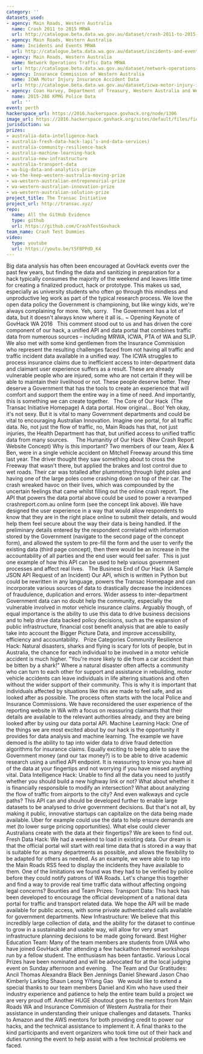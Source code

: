 ```yaml
---
category: ''
datasets_used:
- agency: Main Roads, Western Australia
  name: Crash 2011 to 2015 MRWA
  url: http://catalogue.beta.data.wa.gov.au/dataset/crash-2011-to-2015-mrwa
- agency: Main Roads, Western Australia
  name: Incidents and Events MRWA
  url: http://catalogue.beta.data.wa.gov.au/dataset/incidents-and-events-mrwa
- agency: Main Roads, Western Australia
  name: Network Operations Traffic Data MRWA
  url: http://catalogue.beta.data.wa.gov.au/dataset/network-operations-traffic-data-mrwa
- agency: Insurance Commission of Western Australia
  name: ICWA Motor Injury Insurance Accident Data
  url: http://catalogue.beta.data.wa.gov.au/dataset/icwa-motor-injury-insurance-accident-data
- agency: Coan Harvey, Department of Treasury, Western Australia and Western Australian Police
  name: 2015-286 KPMG Police Data
  url: ''
event: perth
hackerspace_url: https://2016.hackerspace.govhack.org/node/1306
image_url: https://2016.hackerspace.govhack.org/sites/default/files/field/image/logo.png
jurisdiction: wa
prizes:
- australia-data-intelligence-hack
- australia-fresh-data-hack-(api’s-and-data-services)
- australia-community-resilience-hack
- australia-machine-learning-hack
- australia-new-infrastructure
- australia-transport-data
- wa-big-data-and-analytics-prize
- wa-the-keep-western-australia-moving-prize
- wa-western-australian-entrepeneurial-prize
- wa-western-australian-innovation-prize
- wa-western-australian-solution-prize
project_title: The Transac Initiative
project_url: http://transac.xyz/
repo:
  name: All the GitHub Evidence
  type: github
  url: https://github.com/CrashTestGovhack
team_name: Crash Test Dummies
video:
  type: youtube
  url: https://youtu.be/t5FBPPdD_K4
---
```


Big data analysis has often been encouraged at GovHack events over the past few years, but finding the data and sanitizing in preparation for a hack typically consumes the majority of the weekend and leaves little time for creating a finalized product, hack or prototype. This makes us sad, especially as university students who often go through this mindless and unproductive leg work as part of the typical research process. We love the open data policy the Government is championing, but like wingy kids, we're always complaining for more. Yeh, sorry.
 
The Government has a lot of data, but it doesn't always know where it all is..
~ Opening Keynote of GovHack WA 2016
 
This comment stood out to us and has driven the core component of our hack, a unified API and data portal that combines traffic data from numerous sources – including MRWA, ICWA, PTA of WA and SLIP. We also met with some kind gentlemen from the Insurance Commission who represent the resulting challenges faced from not having all traffic and traffic incident data available in a unified way. The ICWA struggles to process insurance claims due to inefficient access to inter-department data and claimant user experience suffers as a result. These are already vulnerable people who are injured, some who are not certain if they will be able to maintain their livelihood or not. These people deserve better. They deserve a Government that has the tools to create an experience that will comfort and support them the entire way in a time of need. And importantly, this is something we can create together.
 
The Core of Our Hack  (The Transac Initiative Homepage)
A data portal. How original... Boo! Yeh okay, it's not sexy. But it is vital to many Government departments and could be vital to encouraging Australian Innovation. Imagine one portal, for all traffic data. No, not just the flow of traffic, no, Main Roads has that, not just injuries, the Health Department has that, but unified access to unified traffic data from many sources.  
 
The Humanitiy of Our Hack  (New Crash Report Website Concept)
Why is this important? Two members of our team, Alex & Ben, were in a single vehicle accident on Mitchell Freeway around this time last year. The driver thought they saw something about to cross the Freeway that wasn't there, but applied the brakes and lost control due to wet roads. Their car was totalled after plummeting through light poles and having one of the large poles come crashing down on top of their car. The crash wreaked havoc on their lives, which was compounded by the uncertain feelings that came whilst filling out the online crash report.
The API that powers the data portal above could be used to power a revamped crashreport.com.au online form (see the concept link above). We have designed the user experience in a way that would allow respondents to know that they are in the right place online to submit their details, and would help them feel secure about the way their data is being handled. If the preliminary details entered by the respondent correlated with information stored by the Government (navigate to the second page of the concept form), and allowed the system to pre-fill the form and the user to verify the existing data (third page concept), then there would be an increase in the accountability of all parties and the end user would feel safer.  This is just one example of how this API can be used to help various government processes and affect real lives.
 
The Business End of Our Hack  (A Sample JSON API Request of an Incident)
Our API, which is written in Python but could be rewritten in any language, powers the Transac Homepage and can incorporate various sources of data to drastically decrease the incidences of fraudulence, duplication and errors. Wider assess to inter-department Government data can no doubt help the community, especially the vulnerable involved in motor vehicle insurance claims. Arguably though, of equal importance is the ability to use this data to drive business decisions and to help drive data backed policy decisions, such as the expansion of public infrastructure, financial cost benefit analysis that are able to easily take into account the Bigger Picture Data, and improve accessibility, efficiency and accountability.
 
Prize Categories
Community Resilience Hack: Natural disasters, sharks and flying is scary for lots of people, but in Australia, the chance for each individual to be involved in a motor vehicle accident is much higher. "You're more likely to die from a car accident than be bitten by a shark!" Where a natural disaster often affects a community who can turn to each other for support and assistance in rebuilding, motor vehicle accidents can leave individuals in life altering situations and often without the wider support of their community. This is why it is important that individuals affected by situations like this are made to feel safe, and as looked after as possible. The process often starts with the local Police and Insurance Commissions. We have reconsidered the user experience of the reporting website in WA with a focus on reassuring claimants that their details are available to the relevant authorities already, and they are being looked after by using our data portal API.
Machine Learning Hack: One of the things we are most excited about by our hack is the opportunity it provides for data analysis and machine learning. The example we have demoed is the ability to tap into wider data to drive fraud detection algorithms for insurance claims. Equally exciting to being able to save the Government money (and our tax money?) is to be able to drive academic research using a unified API endpoint. It is reassuring to know you have all of the data at your fingertips and not worrying if you have missed anything vital.
Data Intelligence Hack: Unable to find all the data you need to justify whether you should build a new highway link or not? What about whether it is financially responsible to modify an intersection? What about analyzing the flow of traffic from airports to the city? And even walkways and cycle paths? This API can and should be developed further to enable large datasets to be analysed to drive government decisions. But that's not all, by making it public, innovative startups can capitalize on the data being made available. Uber for example could use the data to help ensure demands are met (to lower surge pricing opportunities). What else could clever Australians create with the data at their fingertips? We are keen to find out.
Fresh Data Hack: We had a weekend to load in existing data. Our dream is that the official portal will start with real time data that is stored in a way that is suitable for as many departments as possible, and allows the flexibility to be adapted for others as needed. As an example, we were able to tap into the Main Roads RSS feed to display the incidents they have available to them. One of the limitations we found was they had to be verified by police before they could notify patrons of WA Roads. Let's change this together and find a way to provide real time traffic data without affecting ongoing legal concerns?
Bounties and Team Prizes:
Transport Data: This hack has been developed to encourage the official development of a national data portal for traffic and transport related data. We hope the API will be made available for public access, with some private authenticated calls available for government departments.
New Infrastructure: We believe that this incredibly large collection of data, and the ability for the dataset to continue to grow in a sustainable and usable way, will allow for very smart infrastructure planning decisions to be made going forward.
Best Higher Education Team: Many of the team members are students from UWA who have joined GovHack after attending a few hackathon themed workshops run by a fellow student. The enthusiasm has been fantastic.
Various Local Prizes have been nominated and will be advocated for at the local judging event on Sunday afternoon and evening.
 
The Team and Our Gratitudes:
 
Ancil Thomas
Alexandra Black
Ben Jennings
Daniel Sheward
Jason Chao
Kimberly Larking
Shaun Leong
YiYang Gao
 
We would like to extend a special thanks to our team members Daniel and Kim who have used their industry experience and patience to help the entire team build a project we are very proud off.
Another HUGE shoutout goes to the mentors from Main Roads WA and Insurance Commision of Western Australia for their assistance in understanding their unique challenges and datasets.
Thanks to Amazon and the AWS mentors for both providing credit to power our hacks, and the technical assistance to implement it.
A final thanks to the kind participants and event organizers who took time out of their hack and duties running the event to help assist with a few technical problems we faced.